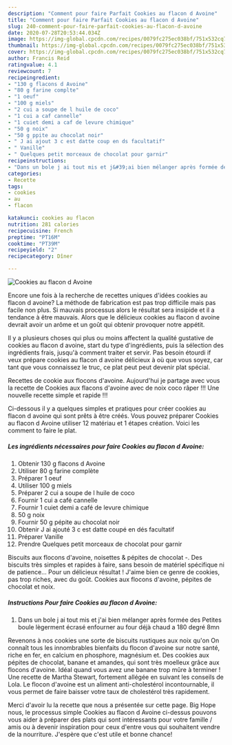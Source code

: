 ```yaml
---
description: "Comment pour faire Parfait Cookies au flacon d Avoine"
title: "Comment pour faire Parfait Cookies au flacon d Avoine"
slug: 240-comment-pour-faire-parfait-cookies-au-flacon-d-avoine
date: 2020-07-28T20:53:44.034Z
image: https://img-global.cpcdn.com/recipes/0079fc275ec038bf/751x532cq70/cookies-au-flacon-d-avoine-photo-principale-de-la-recette.jpg
thumbnail: https://img-global.cpcdn.com/recipes/0079fc275ec038bf/751x532cq70/cookies-au-flacon-d-avoine-photo-principale-de-la-recette.jpg
cover: https://img-global.cpcdn.com/recipes/0079fc275ec038bf/751x532cq70/cookies-au-flacon-d-avoine-photo-principale-de-la-recette.jpg
author: Francis Reid
ratingvalue: 4.1
reviewcount: 7
recipeingredient:
- "130 g flacons d Avoine"
- "80 g farine complte"
- "1 oeuf"
- "100 g miels"
- "2 cui a soupe de l huile de coco"
- "1 cui a caf cannelle"
- "1 cuiet demi a caf de levure chimique"
- "50 g noix"
- "50 g ppite au chocolat noir"
- " J ai ajout 3 c est datte coup en ds facultatif"
- " Vanille"
- " Quelques petit morceaux de chocolat pour garnir"
recipeinstructions:
- "Dans un bole j ai tout mis et j&#39;ai bien mélanger après formée des Petites boule lègerment écrasé enfourner au four déjà chaud a 180 degré 8mn"
categories:
- Recette
tags:
- cookies
- au
- flacon

katakunci: cookies au flacon 
nutrition: 281 calories
recipecuisine: French
preptime: "PT16M"
cooktime: "PT39M"
recipeyield: "2"
recipecategory: Dîner

---
```



![Cookies au flacon d Avoine](https://img-global.cpcdn.com/recipes/0079fc275ec038bf/751x532cq70/cookies-au-flacon-d-avoine-photo-principale-de-la-recette.jpg)

Encore une fois à la recherche de recettes uniques d'idées cookies au flacon d avoine? La méthode de fabrication est pas trop difficile mais pas facile non plus. Si mauvais processus alors le résultat sera insipide et il a tendance à être mauvais. Alors que le délicieux cookies au flacon d avoine devrait avoir un arôme et un goût qui obtenir provoquer notre appétit.

Il y a plusieurs choses qui plus ou moins affectent la qualité gustative de cookies au flacon d avoine, start du type d'ingrédients, puis la sélection des ingrédients frais, jusqu'à comment traiter et servir. Pas besoin étourdi if veux prépare cookies au flacon d avoine délicieux à où que vous soyez, car tant que vous connaissez le truc, ce plat peut peut devenir plat spécial.

Recettes de cookie aux flocons d&#39;avoine. Aujourd&#39;hui je partage avec vous la recette de Cookies aux flacons d&#39;avoine avec de noix coco râper !!! Une nouvelle recette simple et rapide !!!


Ci-dessous il y a quelques simples et pratiques pour créer cookies au flacon d avoine qui sont prêts à être créés. Vous pouvez préparer Cookies au flacon d Avoine utiliser 12 matériau et 1 étapes création. Voici les comment to faire le plat.

<!--inarticleads1-->

##### Les ingrédients nécessaires pour faire Cookies au flacon d Avoine:

1. Obtenir 130 g flacons d Avoine
1. Utiliser 80 g farine complète
1. Préparer 1 oeuf
1. Utiliser 100 g miels
1. Préparer 2 cui a soupe de l huile de coco
1. Fournir 1 cui a café cannelle
1. Fournir 1 cuiet demi a café de levure chimique
1.  50 g noix
1. Fournir 50 g pépite au chocolat noir
1. Obtenir  J ai ajouté 3 c est datte coupé en dés facultatif
1. Préparer  Vanille
1. Prendre  Quelques petit morceaux de chocolat pour garnir


Biscuits aux flocons d&#39;avoine, noisettes &amp; pépites de chocolat -. Des biscuits très simples et rapides à faire, sans besoin de matériel spécifique ni de patience… Pour un délicieux résultat ! J&#39;aime bien ce genre de cookies, pas trop riches, avec du goût. Cookies aux flocons d&#39;avoine, pépites de chocolat et noix. 

<!--inarticleads2-->

##### Instructions Pour faire Cookies au flacon d Avoine:

1. Dans un bole j ai tout mis et j&#39;ai bien mélanger après formée des Petites boule lègerment écrasé enfourner au four déjà chaud a 180 degré 8mn


Revenons à nos cookies une sorte de biscuits rustiques aux noix qu&#39;on On connaît tous les innombrables bienfaits du flocon d&#39;avoine sur notre santé, riche en fer, en calcium en phosphore, magnésium et. Des cookies aux pépites de chocolat, banane et amandes, qui sont très moelleux grâce aux flocons d&#39;avoine. Idéal quand vous avez une banane trop mûre à terminer ! Une recette de Martha Stewart, fortement allégée en suivant les conseils de Lola. Le flocon d&#39;avoine est un aliment anti-cholestérol incontournable, il vous permet de faire baisser votre taux de cholestérol très rapidement. 


Merci d'avoir lu la recette que nous a présentée sur cette page. Big Hope nous, le processus simple Cookies au flacon d Avoine ci-dessus pouvons vous aider à préparer des plats qui sont intéressants pour votre famille / amis ou à devenir inspiration pour ceux d'entre vous qui souhaitent vendre de la nourriture. J'espère que c'est utile et bonne chance!
